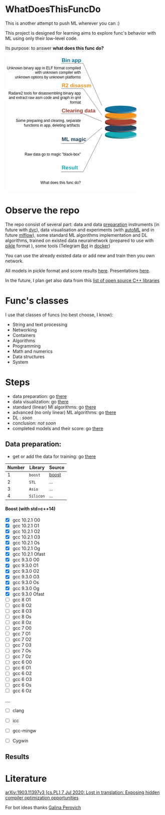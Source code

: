 # WhatDoesThisFuncDo

This is another attempt to push ML wherever you can :)

This project is designed for learning aims to explore func's behavior with ML using only their low-level code.

Its purpose: to answer  **what does this func do?**


![ML_magic](./ML_magic2.png)

# Observe the repo

The repo consist of several part: data and data  [preparation](./tools/raw_data_prepare/) instruments (in future with [dvc](https://dvc.org/doc/api-reference)), data visualisation and experiments (with  [autoML](./tools/auto_ml_LAMA/auto_ML_LAMA.ipynb) and in future [mlflow](./tools/)), some standard ML algorithms implementation and DL algorithms, trained on existed data neuralnetwork (prepared to use with [pikle](./models_pickle) format ), some tools (Telegram  [Bot](./tools/TG_bot/README.md) in [docker](./tools/TG_bot/Dockerfile))

You can use the already existed data or add new and train then you own network.

All models in pickle format and score results [here](./models_pickle). Presentations [here](./tools/pdf).

In the future, I plan get also data from this [list of open source C++ libraries](https://en.cppreference.com/w/cpp/links/libs)


# Func's classes

I use that classes of funcs (no best choose, I know):

* String and text processing
* Networking
* Containers
* Algorithms
* Programming
* Math and numerics
* Data structures
* System

# Steps

* data preparation: go [there](./tools/raw_data_prepare/)
* data visualization: go [there](./tools/data_visualisation/)
* standard (linear) Ml algorithms: go [there](./tools/linear_models/)
* advanced (no only linear) ML algorithms: go [there](./tools/no_only_linear_models/)
* DL : *soon*
* conclusion: *not soon*
* completed models and their score: go [there](./models_pickle)



## Data preparation:
* get or add the data for training: go [there](./tools/raw_data_prepare/)


| Number | Library     | Source                          |
|--------|-------------|---------------------------------|
| 1      | `boost`      | [boost](https://www.boost.org/) |
| 2      | `STL`       | ...                             |
| 3      | `Asio`  | ...                             |
| 4      | `Silicon` | ...                             |




#### Boost (with std=c++14)
- [x] gcc 10.2.1 O0
- [x] gcc 10.2.1 O1
- [x] gcc 10.2.1 O2
- [x] gcc 10.2.1 O3
- [x] gcc 10.2.1 Os
- [x] gcc 10.2.1 Og
- [x] gcc 10.2.1 Ofast
- [x] gcc 9.3.0 O0
- [x] gcc 9.3.0 O1
- [x] gcc 9.3.0 O2
- [x] gcc 9.3.0 O3
- [x] gcc 9.3.0 Os
- [x] gcc 9.3.0 Og
- [x] gcc 9.3.0 Ofast
- [ ] gcc 8 O1
- [ ] gcc 8 O2
- [ ] gcc 8 O3
- [ ] gcc 8 Os
- [ ] gcc 8 Oz
- [ ] gcc 7 O0
- [ ] gcc 7 O1
- [ ] gcc 7 O2
- [ ] gcc 7 O3
- [ ] gcc 7 Os
- [ ] gcc 7 Oz
- [ ] gcc 6 O0
- [ ] gcc 6 O1
- [ ] gcc 6 O2
- [ ] gcc 6 O3
- [ ] gcc 6 Os
- [ ] gcc 6 Oz

....

- [ ] clang
- [ ] icc
- [ ] gcc-mingw
- [ ] Cygwin


## Results

# Literature

[arXiv:1903.11397v3 [cs.PL] 7 Jul 2020: Lost in translation: Exposing hidden compiler optimization opportunities](https://arxiv.org/pdf/1903.11397.pdf)

For bot ideas thanks [Galina Perovich](https://github.com/galinaalperovich/ai_summary_tg_bot)
